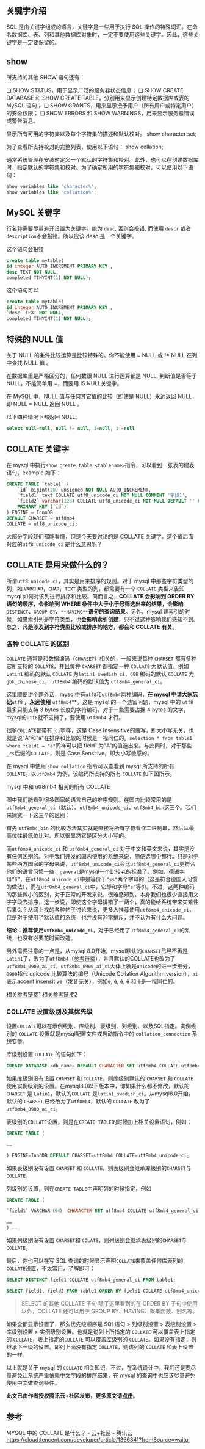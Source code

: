 ## 关键字介绍

SQL 是由关键字组成的语言，关键字是一些用于执行 SQL 操作的特殊词汇。在命名数据库、表、列和其他数据库对象时，一定不要使用这些关键字。因此，这些关键字是一定要保留的。

## show

所支持的其他 SHOW 语句还有：

❑ SHOW STATUS，用于显示广泛的服务器状态信息；
❑ SHOW CREATE DATABASE 和 SHOW CREATE TABLE，分别用来显示创建特定数据库或表的 MySQL 语句；
❑ SHOW GRANTS，用来显示授予用户（所有用户或特定用户）的安全权限；
❑ SHOW ERRORS 和 SHOW WARNINGS，用来显示服务器错误或警告消息。

显示所有可用的字符集以及每个字符集的描述和默认校对。
show character set;

为了查看所支持校对的完整列表，使用以下语句：
show collation;

通常系统管理在安装时定义一个默认的字符集和校对。此外，也可以在创建数据库时，指定默认的字符集和校对。为了确定所用的字符集和校对，可以使用以下语句：

```sql
show variables like 'character%';
show variables like 'collation%';
```

## MySQL 关键字

行名称需要尽量避开设置为关键字。能为 `desc`, 否则会报错, 而使用 `descr` 或者 `description`不会报错。所以应该 desc 是一个关键字。

这个语句会报错

```sql
create table mytable(
id integer AUTO_INCREMENT PRIMARY KEY ,
desc TEXT NOT NULL,
completed TINYINT(1) NOT NULL);
```

这个语句可以

```sql
create table mytable(
id integer AUTO_INCREMENT PRIMARY KEY ,
`desc` TEXT NOT NULL,
completed TINYINT(1) NOT NULL);
```

## 特殊的 NULL 值

关于 NULL 的条件比较运算是比较特殊的。你不能使用 = NULL 或 != NULL 在列中查找 NULL 值 。

在数据库里是严格区分的，任何数跟 NULL 进行运算都是 NULL, 判断值是否等于 NULL，不能简单用 =，而要用 IS NULL关键字。

在 MySQL 中，NULL 值与任何其它值的比较（即使是 NULL）永远返回 NULL，即 NULL = NULL 返回 NULL 。

以下四种情况下都返回 NULL。

```sql
select null=null, null != null, 1=null, 1!=null
```

## COLLATE 关键字

在 mysql 中执行`show create table <tablename>`指令，可以看到一张表的建表语句，example 如下：

```sql
CREATE TABLE `table1` (
    `id` bigint(20) unsigned NOT NULL AUTO_INCREMENT,
    `field1` text COLLATE utf8_unicode_ci NOT NULL COMMENT '字段1',
    `field2` varchar(128) COLLATE utf8_unicode_ci NOT NULL DEFAULT '' COMMENT '字段2',
    PRIMARY KEY (`id`)
) ENGINE = InnoDB
DEFAULT CHARSET = utf8mb4
COLLATE = utf8_unicode_ci;
```

大部分字段我们都能看懂，但是今天要讨论的是 COLLATE 关键字。这个值后面对应的`utf8_unicode_ci` 是什么意思呢？

## COLLATE 是用来做什么的？

所谓`utf8_unicode_ci`，其实是用来排序的规则。对于 mysql 中那些字符类型的列，如 `VARCHAR`，`CHAR`，`TEXT` 类型的列，都需要有一个 `COLLATE` 类型来告知 mysql 如何对该列进行排序和比较。简而言之，**COLLATE 会影响到 ORDER BY 语句的顺序，会影响到 WHERE 条件中大于小于号筛选出来的结果，会影响** `DISTINCT`**、**`GROUP BY`**、**`**HAVING**`**语句的查询结果**。另外，mysql 建索引的时候，如果索引列是字符类型，也**会影响索引创建**，只不过这种影响我们感知不到。总之，**凡是涉及到字符类型比较或排序的地方，都会和 COLLATE 有关**。

### 各种 COLLATE 的区别

`COLLATE` 通常是和数据编码（`CHARSET`）相关的，一般来说每种 `CHARSET` 都有多种它所支持的 `COLLATE`，并且每种 `CHARSET` 都指定一种 `COLLATE` 为默认值。例如 `Latin1` 编码的默认 `COLLATE` 为`latin1_swedish_ci`，`GBK` 编码的默认 `COLLATE` 为 `gbk_chinese_ci`， `utf8mb4` 编码的默认值为 `utf8mb4_general_ci`。

这里顺便讲个题外话，mysql中有`utf8`和`utf8mb4`两种编码，**在 mysql 中请大家忘记**`utf8` **，永远使用** `utf8mb4`**。这是 mysql 的一个遗留问题，mysql 中的 `utf8` 最多只能支持 3 bytes 长度的字符编码，对于一些需要占据 4 bytes 的文字，mysql的`utf8`就不支持了，要使用 `utf8mb4` 才行。

很多`COLLATE`都带有`_ci`字样，这是 Case Insensitive的缩写，即大小写无关，也就是说"A"和"a"在排序和比较的时候是一视同仁的。`selection * from table1 where field1 = "a"`同样可以把 field1 为"A"的值选出来。与此同时，对于那些`_cs`后缀的`COLLATE`，则是 Case Sensitive，即大小写敏感的。

在 mysql 中使用 `show collation` 指令可以查看到 mysql 所支持的所有 `COLLATE`。以`utf8mb4` 为例，该编码所支持的所有 `COLLATE` 如下图所示。

mysql 中和 utf8mb4 相关的所有 COLLATE

图中我们能看到很多国家的语言自己的排序规则。在国内比较常用的是`utf8mb4_general_ci`（默认）、`utf8mb4_unicode_ci`、`utf8mb4_bin`这三个。我们来探究一下这三个的区别：

首先 `utf8mb4_bin` 的比较方法其实就是直接将所有字符看作二进制串，然后从最高位往最低位比对。所以很显然它是区分大小写的。

而`utf8mb4_unicode_ci` 和 `utf8mb4_general_ci` 对于中文和英文来说，其实是没有任何区别的。对于我们开发的国内使用的系统来说，随便选哪个都行。只是对于某些西方国家的字母来说，`utf8mb4_unicode_ci`会比`utf8mb4_general_ci`更符合他们的语言习惯一些，`general`是mysql一个比较老的标准了。例如，德语字母`“ß”`，在`utf8mb4_unicode_ci`中是等价于`"ss"`两个字母的（这是符合德国人习惯的做法），而在`utf8mb4_general_ci`中，它却和字母`“s”`等价。不过，这两种编码的那些微小的区别，对于正常的开发来说，很难感知到。本身我们也很少直接用文字字段去排序，退一步说，即使这个字母排错了一两个，真的能给系统带来灾难性后果么？从网上找的各种帖子讨论来说，更多人推荐使用`utf8mb4_unicode_ci`，但是对于使用了默认值的系统，也并没有非常排斥，并不认为有什么大问题。

**结论：推荐使用`utf8mb4_unicode_ci`**，对于已经用了`utf8mb4_general_ci`的系统，也没有必要花时间改造。

另外需要注意的一点是，从mysql 8.0开始，mysql默认的`CHARSET`已经不再是`Latin1`了，改为了`utf8mb4`（[参考链接](https://dev.mysql.com/doc/refman/8.0/en/charset-applications.html)），并且默认的COLLATE也改为了`utf8mb4_0900_ai_ci`。`utf8mb4_0900_ai_ci`大体上就是`unicode`的进一步细分，`0900`指代 unicode 比较算法的编号（Unicode Collation Algorithm version），`ai`表示accent insensitive（发音无关），例如e, è, é, ê 和 ë是一视同仁的。

[相关参考链接1](https://www.monolune.com/what-is-the-utf8mb4_0900_ai_ci-collation/)
[相关参考链接2](https://dev.mysql.com/doc/refman/8.0/en/charset-collation-names.html)

### COLLATE 设置级别及其优先级

设置`COLLATE`可以在示例级别、库级别、表级别、列级别、以及SQL指定。实例级别的 `COLLATE` 设置就是mysql配置文件或启动指令中的 `collation_connection` 系统变量。

库级别设置 `COLLATE` 的语句如下：

```sql
CREATE DATABASE <db_name> DEFAULT CHARACTER SET utf8mb4 COLLATE utf8mb4_unicode_ci;
```

如果库级别没有设置 `CHARSET` 和 `COLLATE`，则库级别默认的 `CHARSET` 和 `COLLATE` 使用实例级别的设置。在mysql8.0以下版本中，你如果什么都不修改，默认的 `CHARSET` 是 `Latin1`，默认的`COLLATE` 是`latin1_swedish_ci`。从mysql8.0开始，默认的 `CHARSET` 已经改为了`utf8mb4`，默认的 `COLLATE` 改为了`utf8mb4_0900_ai_ci`。

表级别的`COLLATE`设置，则是在`CREATE TABLE`的时候加上相关设置语句，例如：

```sql
CREATE TABLE (

……

) ENGINE=InnoDB DEFAULT CHARSET=utf8mb4 COLLATE=utf8mb4_unicode_ci;
```

如果表级别没有设置 `CHARSET` 和 `COLLATE`，则表级别会继承库级别的`CHARSET`与`COLLATE`。

列级别的设置，则在`CREATE TABLE`中声明列的时候指定，例如

```sql
CREATE TABLE (

`field1` VARCHAR（64） CHARACTER SET utf8mb4 COLLATE utf8mb4_general_ci NOT NULL DEFAULT '',

……
) ……
```

如果列级别没有设置 `CHARSET`和 `COLATE`，则列级别会继承表级别的`CHARSET`与`COLLATE`。

最后，你也可以在写 SQL 查询的时候显示声明`COLLATE`来覆盖任何库表列的`COLLATE`设置，不太常用，了解即可：

```sql
SELECT DISTINCT field1 COLLATE utf8mb4_general_ci FROM table1;

SELECT field1, field2 FROM table1 ORDER BY field1 COLLATE utf8mb4_unicode_ci;
```

> SELECT 的其他 COLLATE 子句
> 除了这里看到的在 ORDER BY 子句中使用以外，COLLATE 还可以用于 GROUP BY、HAVING、聚集函数、别名等。

如果全都显示设置了，那么优先级顺序是 SQL语句 > 列级别设置 > 表级别设置 > 库级别设置 > 实例级别设置。也就是说列上所指定的 `COLLATE` 可以覆盖表上指定的 `COLLATE`，表上指定的`COLLATE` 可以覆盖库级别的 `COLLATE`。如果没有指定，则继承下一级的设置。即列上面没有指定 `COLLATE`，则该列的 `COLLATE` 和表上设置的一样。

以上就是关于 mysql 的 `COLLATE` 相关知识。不过，在系统设计中，我们还是要尽量避免让系统严重依赖中文字段的排序结果，在 mysql 的查询中也应该尽量避免使用中文做查询条件。

**此文已由作者授权腾讯云+社区发布，更多原文请[点击](https://cloud.tencent.com/developer/article/1366841?fromSource=waitui)**。

## 参考

MYSQL 中的 COLLATE 是什么？ - 云+社区 - 腾讯云
<https://cloud.tencent.com/developer/article/1366841?fromSource=waitui>
